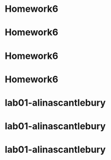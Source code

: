 # Homework6
# Homework6
# Homework6
# Homework6
# lab01-alinascantlebury
# lab01-alinascantlebury
# lab01-alinascantlebury
